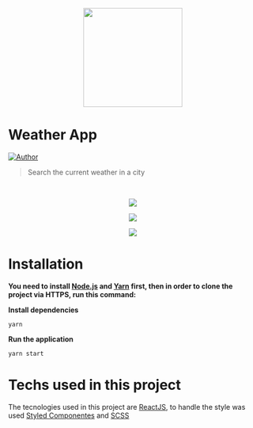 <p align="center">
   <img src="https://cdn2.iconfinder.com/data/icons/weather-flat-14/64/weather02-512.png" width="200"/>
</p>

# Weather App

[![Author](https://img.shields.io/badge/author-GuilhermeRamos-D54F44?style=flat-square)](https://github.com/GuiRamos7)

> Search the current weather in a city 

<br />

<p align="center"><img src="https://user-images.githubusercontent.com/31253067/85246650-99793780-b421-11ea-92ff-f7cddccd827e.png"/></p>
<p align="center"><img src="https://user-images.githubusercontent.com/31253067/85246707-c9283f80-b421-11ea-9267-1edb79a25d82.png"/></p>
<p align="center"><img src="https://user-images.githubusercontent.com/31253067/85246719-d6ddc500-b421-11ea-8b1c-19e035027e0d.png"/></p>

# Installation

**You need to install [Node.js](https://nodejs.org/en/download/) and [Yarn](https://yarnpkg.com/) first, then in order to clone the project via HTTPS, run this command:**

**Install dependencies**

```yarn```

**Run the application**

```yarn start```

# Techs used in this project

The tecnologies used in this project are [ReactJS](https://reactjs.org/), to handle the style was used [Styled Componentes](https://styled-components.com/) and [SCSS](https://sass-lang.com/)
